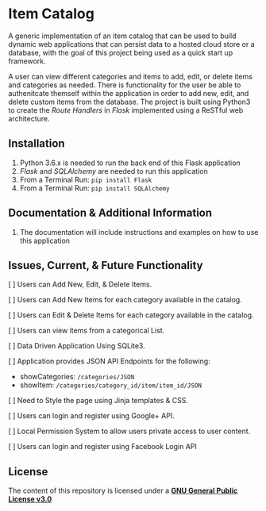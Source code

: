# Item Catalog

A generic implementation of an item catalog that can be used to build dynamic web applications that can persist data to a hosted cloud store or a database, with the goal of this project being used as a quick start up framework.

A user can view different categories and items to add, edit, or delete items and categories as needed. There is functionality for the user be able to authenitcate themself within the application in order to add new, edit, and delete custom items from the database. The project is built using Python3 to create the _Route Handlers_ in _Flask_ implemented using a ReSTful web architecture.


## Installation
1. Python 3.6.x is needed to run the back end of this Flask application
2. *Flask* and *SQLAlchemy* are needed to run this application
3. From a Terminal Run: `pip install Flask`
4. From a Terminal Run: `pip install SQLAlchemy`

## Documentation & Additional Information
1. The documentation will include instructions and examples on how to use this application

## Issues, Current, & Future Functionality
[ ] Users can Add New, Edit, & Delete Items.

[ ] Users can Add New Items for each category available in the catalog.

[ ] Users can Edit & Delete Items for each category available in the catalog.

[ ] Users can view items from a categorical List.

[ ] Data Driven Application Using SQLite3.

[ ] Application provides JSON API Endpoints for the following:

  * showCategories: `/categories/JSON`
  * showItem: `/categories/category_id/item/item_id/JSON`

[ ] Need to Style the page using Jinja templates & CSS.

[ ] Users can login and register using Google+ API.

[ ] Local Permission System to allow users private access to user content.

[ ] Users can login and register using Facebook Login API

## License
The content of this repository is licensed under a [**GNU General Public License v3.0**](https://choosealicense.com/licenses/gpl-3.0)